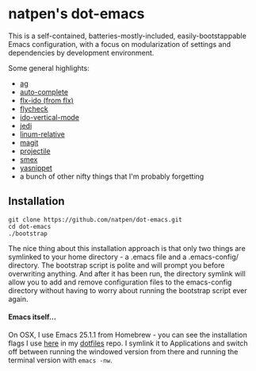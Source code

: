 # natpen's dot-emacs

This is a self-contained, batteries-mostly-included, easily-bootstappable Emacs configuration, with a focus on modularization of settings and dependencies by development environment.

Some general highlights:

* [ag](https://github.com/Wilfred/ag.el)
* [auto-complete](https://github.com/auto-complete/auto-complete)
* [flx-ido (from flx)](https://github.com/lewang/flx)
* [flycheck](https://github.com/flycheck/flycheck)
* [ido-vertical-mode](https://github.com/creichert/ido-vertical-mode.el)
* [jedi](https://github.com/tkf/emacs-jedi)
* [linum-relative](https://github.com/coldnew/linum-relative)
* [magit](https://github.com/magit/magit)
* [projectile](https://github.com/bbatsov/projectile)
* [smex](https://github.com/nonsequitur/smex)
* [yasnippet](https://github.com/joaotavora/yasnippet)
* a bunch of other nifty things that I'm probably forgetting

## Installation

```
git clone https://github.com/natpen/dot-emacs.git
cd dot-emacs
./bootstrap
```

The nice thing about this installation approach is that only two things are symlinked to your home directory - a .emacs file and a .emacs-config/ directory. The bootstrap script is polite and will prompt you before overwriting anything. And after it has been run, the directory symlink will allow you to add and remove configuration files to the emacs-config directory without having to worry about running the bootstrap script ever again.

#### Emacs itself...

On OSX, I use Emacs 25.1.1 from Homebrew - you can see the installation flags I use [here](https://github.com/natpen/dotfiles/blob/master/Brewfile#L11) in my [dotfiles](https://github.com/natpen/dotfiles) repo. I symlink it to Applications and switch off between running the windowed version from there and running the terminal version with `emacs -nw`.
